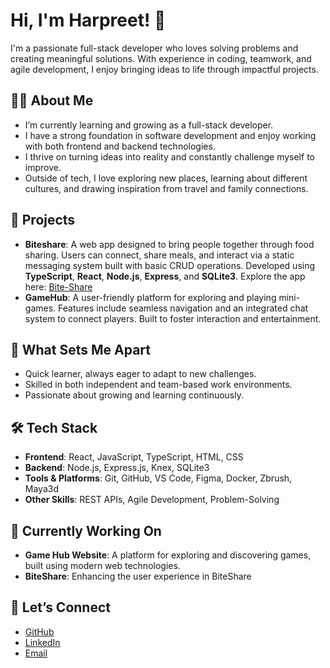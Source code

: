 # Hi, I'm Harpreet! 👋  

I'm a passionate full-stack developer who loves solving problems and creating meaningful solutions. With experience in coding, teamwork, and agile development, I enjoy bringing ideas to life through impactful projects.  


## 🧑‍💻 About Me  
- I’m currently learning and growing as a full-stack developer.  
- I have a strong foundation in software development and enjoy working with both frontend and backend technologies.  
- I thrive on turning ideas into reality and constantly challenge myself to improve.  
- Outside of tech, I love exploring new places, learning about different cultures, and drawing inspiration from travel and family connections.  

## 💼 Projects  
- **Biteshare**: A web app designed to bring people together through food sharing. Users can connect, share meals, and interact via a static messaging system built with basic CRUD operations. Developed using **TypeScript**, **React**, **Node.js**, **Express**, and **SQLite3**.
  Explore the app here: [Bite-Share](https://bite-share-pohutukawa24.devacademy.nz)  
- **GameHub**: A user-friendly platform for exploring and playing mini-games. Features include seamless navigation and an integrated chat system to connect players. Built to foster interaction and entertainment.  


## 🌟 What Sets Me Apart  
- Quick learner, always eager to adapt to new challenges.  
- Skilled in both independent and team-based work environments.  
- Passionate about growing and learning continuously.  

## 🛠️ Tech Stack  
- **Frontend**: React, JavaScript, TypeScript, HTML, CSS   
- **Backend**: Node.js, Express.js, Knex, SQLite3  
- **Tools & Platforms**: Git, GitHub, VS Code, Figma, Docker, Zbrush, Maya3d
- **Other Skills**: REST APIs, Agile Development, Problem-Solving  


## 🚀 Currently Working On  
- **Game Hub Website**: A platform for exploring and discovering games, built using modern web technologies.
- **BiteShare**: Enhancing the user experience in BiteShare


## 🤝 Let’s Connect  
- [GitHub](https://github.com/slatch05)  
- [LinkedIn](https://www.linkedin.com/in/harpreet-singh-slatch-894b94168/)  
- [Email](mailto:blue_slatch@yahoo.com)  
